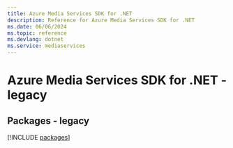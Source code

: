 ```yaml
---
title: Azure Media Services SDK for .NET
description: Reference for Azure Media Services SDK for .NET
ms.date: 06/06/2024
ms.topic: reference
ms.devlang: dotnet
ms.service: mediaservices
---
```

# Azure Media Services SDK for .NET - legacy
## Packages - legacy
[!INCLUDE [packages](media-services-index.md)]